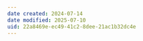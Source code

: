 ```yaml
---
date created: 2024-07-14
date modified: 2025-07-10
uid: 22a8469e-ec49-41c2-8dee-21ac1b32dc4e
---
```

